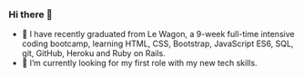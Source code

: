 ### Hi there 👋

- 🌱 I have recently graduated from Le Wagon, a 9-week full-time intensive coding bootcamp, learning HTML, CSS, Bootstrap, JavaScript ES6, SQL, git, GitHub, Heroku and Ruby on Rails.
- 🤔 I’m currently looking for my first role with my new tech skills.
